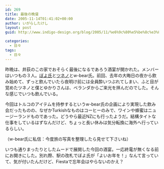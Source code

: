 ```yaml
---
id: 269
title: 最後の晩餐
date: 2005-11-14T01:41:02+00:00
author: いがらしたけし
layout: post
guid: http://www.indigo-design.org/blog/2005/11/%e6%9c%80%e5%be%8c%e3%81%ae%e6%99%a9%e9%a4%90/

categories:
  - 日々
tags:
  - 日々
---
```

昨晩は、井荻のこの家でおそらく最後になるであろう酒宴が開かれた。メンバーはいつもの３人。<a href="http://volvox.seesaa.net/" target="_blank">ぼよ氏</a>と<a href="http://d.hatena.ne.jp/toled/" target="_blank">ツネノ</a>とw-bear氏。前回、去年の大晦日の夜から飲み始めて、ずっと飲んでいたら夜明け前には全員酔いつぶれてしまい、ふと目が覚めたツネノと僕とゆかりさんは、ベランダからご来光を拝んだのでした。そんな感じでいつも飲んでいる。
  
今回はトルコのアイテムを持参するというw-bear氏の企画により実現した飲み会だったものの、なぜかTurkishなものはコーヒーのみで、ワインや蜂蜜はニュージーランドものであった。どうやら最近NZにも行ったようだ。結構タイトな仕事をしているはずなんだけど、ちょっと長い休みは気分転換に海外へ行っているらしい。
  
（w-bear氏に私信：今度旅の写真を整理したら見せて下さいね）
  
いつも通りまったりとしたムードで展開した今回の酒宴。一応終電が無くなる前にお開きにした。別れ際、駅の改札でぼよ氏が「よいお年を！」なんて言っていて、気が付いたんだけど、Fiestaで忘年会はやらないのかえ？
